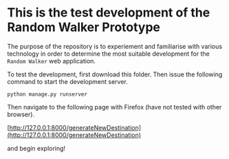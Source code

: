 # This is the test development of the Random Walker Prototype

The purpose of the repository is to experiement and familiarise with
various technology in order to determine the most suitable development
for the `Random Walker` web application.

To test the development, first download this folder. Then issue the
following command to start the development server.

```shell
python manage.py runserver
```

Then navigate to the following page with Firefox (have not tested with
other browser).

[http://127.0.0.1:8000/generateNewDestination](http://127.0.0.1:8000/generateNewDestination)

and begin exploring!